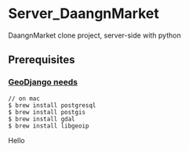 # Server_DaangnMarket
DaangnMarket clone project, server-side with python

## Prerequisites
### [GeoDjango needs](https://docs.djangoproject.com/en/3.0/ref/contrib/gis/install/#homebrew)
```
// on mac
$ brew install postgresql
$ brew install postgis
$ brew install gdal
$ brew install libgeoip
```
Hello
